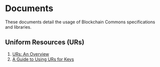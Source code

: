 # Documents

These documents detail the usage of Blockchain Commons specifications and libraries.

## Uniform Resources (URs)

1. [URs: An Overview](ur-1-overview.md)
2. [A Guide to Using URs for Keys](ur-2-keys.md)
